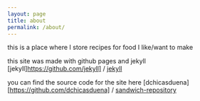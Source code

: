 ```yaml
---
layout: page
title: about
permalink: /about/
---
```


this is a place where I store recipes for food I like/want to make

this site was made with github pages and jekyll
[jekyll]https://github.com/jekyll] /
[jekyll](https://github.com/jekyll/jekyll)

you can find the source code for the site here
[dchicasduena][https://github.com/dchicasduena] /
[sandwich-repository](https://github.com/dchicasduena/sandwich-repository)


